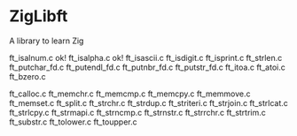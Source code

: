 # ZigLibft
 A library to learn Zig

ft_isalnum.c ok!
ft_isalpha.c ok!
ft_isascii.c
ft_isdigit.c
ft_isprint.c
ft_strlen.c
ft_putchar_fd.c
ft_putendl_fd.c
ft_putnbr_fd.c
ft_putstr_fd.c
ft_itoa.c
ft_atoi.c
ft_bzero.c

ft_calloc.c
ft_memchr.c
ft_memcmp.c
ft_memcpy.c
ft_memmove.c
ft_memset.c
ft_split.c
ft_strchr.c
ft_strdup.c
ft_striteri.c
ft_strjoin.c
ft_strlcat.c
ft_strlcpy.c
ft_strmapi.c
ft_strncmp.c
ft_strnstr.c
ft_strrchr.c
ft_strtrim.c
ft_substr.c
ft_tolower.c
ft_toupper.c